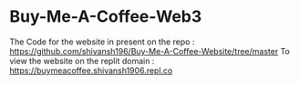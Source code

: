 # Buy-Me-A-Coffee-Web3
The Code for the website in present on the repo : https://github.com/shivansh196/Buy-Me-A-Coffee-Website/tree/master
To view the website on the replit domain : https://buymeacoffee.shivansh1906.repl.co
